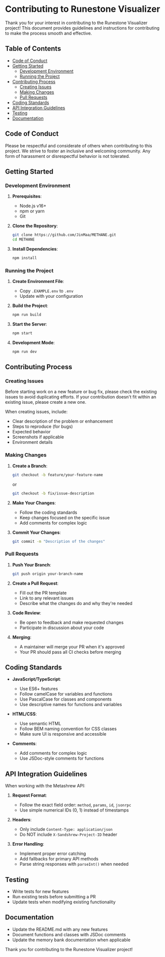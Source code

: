 # Contributing to Runestone Visualizer

Thank you for your interest in contributing to the Runestone Visualizer project! This document provides guidelines and instructions for contributing to make the process smooth and effective.

## Table of Contents

- [Code of Conduct](#code-of-conduct)
- [Getting Started](#getting-started)
  - [Development Environment](#development-environment)
  - [Running the Project](#running-the-project)
- [Contributing Process](#contributing-process)
  - [Creating Issues](#creating-issues)
  - [Making Changes](#making-changes)
  - [Pull Requests](#pull-requests)
- [Coding Standards](#coding-standards)
- [API Integration Guidelines](#api-integration-guidelines)
- [Testing](#testing)
- [Documentation](#documentation)

## Code of Conduct

Please be respectful and considerate of others when contributing to this project. We strive to foster an inclusive and welcoming community. Any form of harassment or disrespectful behavior is not tolerated.

## Getting Started

### Development Environment

1. **Prerequisites**:
   - Node.js v16+
   - npm or yarn
   - Git

2. **Clone the Repository**:
   ```bash
   git clone https://github.com/JinMaa/METHANE.git
   cd METHANE
   ```

3. **Install Dependencies**:
   ```bash
   npm install
   ```

### Running the Project

1. **Create Environment File**:
   - Copy `.EXAMPLE.env` to `.env`
   - Update with your configuration

2. **Build the Project**:
   ```bash
   npm run build
   ```

3. **Start the Server**:
   ```bash
   npm start
   ```

4. **Development Mode**:
   ```bash
   npm run dev
   ```

## Contributing Process

### Creating Issues

Before starting work on a new feature or bug fix, please check the existing issues to avoid duplicating efforts. If your contribution doesn't fit within an existing issue, please create a new one.

When creating issues, include:
- Clear description of the problem or enhancement
- Steps to reproduce (for bugs)
- Expected behavior
- Screenshots if applicable
- Environment details

### Making Changes

1. **Create a Branch**:
   ```bash
   git checkout -b feature/your-feature-name
   ```
   or
   ```bash
   git checkout -b fix/issue-description
   ```

2. **Make Your Changes**:
   - Follow the coding standards
   - Keep changes focused on the specific issue
   - Add comments for complex logic

3. **Commit Your Changes**:
   ```bash
   git commit -m "Description of the changes"
   ```

### Pull Requests

1. **Push Your Branch**:
   ```bash
   git push origin your-branch-name
   ```

2. **Create a Pull Request**:
   - Fill out the PR template
   - Link to any relevant issues
   - Describe what the changes do and why they're needed

3. **Code Review**:
   - Be open to feedback and make requested changes
   - Participate in discussion about your code

4. **Merging**:
   - A maintainer will merge your PR when it's approved
   - Your PR should pass all CI checks before merging

## Coding Standards

- **JavaScript/TypeScript**:
  - Use ES6+ features
  - Follow camelCase for variables and functions
  - Use PascalCase for classes and components
  - Use descriptive names for functions and variables

- **HTML/CSS**:
  - Use semantic HTML
  - Follow BEM naming convention for CSS classes
  - Make sure UI is responsive and accessible

- **Comments**:
  - Add comments for complex logic
  - Use JSDoc-style comments for functions

## API Integration Guidelines

When working with the Metashrew API:

1. **Request Format**:
   - Follow the exact field order: `method`, `params`, `id`, `jsonrpc`
   - Use simple numerical IDs (0, 1) instead of timestamps

2. **Headers**:
   - Only include `Content-Type: application/json`
   - Do NOT include `X-Sandshrew-Project-ID` header

3. **Error Handling**:
   - Implement proper error catching
   - Add fallbacks for primary API methods
   - Parse string responses with `parseInt()` when needed

## Testing

- Write tests for new features
- Run existing tests before submitting a PR
- Update tests when modifying existing functionality

## Documentation

- Update the README.md with any new features
- Document functions and classes with JSDoc comments
- Update the memory bank documentation when applicable

Thank you for contributing to the Runestone Visualizer project!
